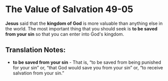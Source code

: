 The Value of Salvation 49-05
==============================


**Jesus** said that the **kingdom of God** is more valuable than anything
else in the world. The most important thing that you should seek is **to
be saved from your sin** so that you can enter into God's kingdom.

Translation Notes:
------------------

-   **to be saved from your sin** - That is, “to be saved from being
    punished for your sin” or, “that God would save you from your
    sin” or, “to receive salvation from your sin.”

